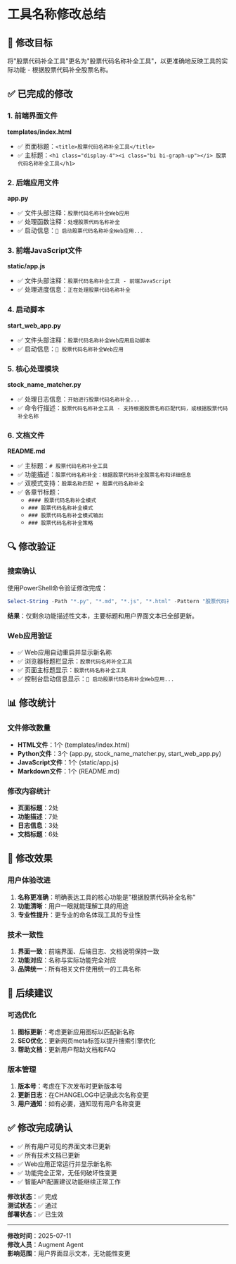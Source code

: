 # 工具名称修改总结

## 🎯 修改目标

将"股票代码补全工具"更名为"股票代码名称补全工具"，以更准确地反映工具的实际功能 - 根据股票代码补全股票名称。

## ✅ 已完成的修改

### 1. 前端界面文件
**templates/index.html**
- ✅ 页面标题：`<title>股票代码名称补全工具</title>`
- ✅ 主标题：`<h1 class="display-4"><i class="bi bi-graph-up"></i> 股票代码名称补全工具</h1>`

### 2. 后端应用文件
**app.py**
- ✅ 文件头部注释：`股票代码名称补全Web应用`
- ✅ 处理函数注释：`处理股票代码名称补全`
- ✅ 启动信息：`🚀 启动股票代码名称补全Web应用...`

### 3. 前端JavaScript文件
**static/app.js**
- ✅ 文件头部注释：`股票代码名称补全工具 - 前端JavaScript`
- ✅ 处理进度信息：`正在处理股票代码名称补全`

### 4. 启动脚本
**start_web_app.py**
- ✅ 文件头部注释：`股票代码名称补全Web应用启动脚本`
- ✅ 启动信息：`🚀 股票代码名称补全Web应用`

### 5. 核心处理模块
**stock_name_matcher.py**
- ✅ 处理日志信息：`开始进行股票代码名称补全...`
- ✅ 命令行描述：`股票代码名称补全工具 - 支持根据股票名称匹配代码，或根据股票代码补全名称`

### 6. 文档文件
**README.md**
- ✅ 主标题：`# 股票代码名称补全工具`
- ✅ 功能描述：`股票代码名称补全：根据股票代码补全股票名称和详细信息`
- ✅ 双模式支持：`股票名称匹配 + 股票代码名称补全`
- ✅ 各章节标题：
  - `#### 股票代码名称补全模式`
  - `### 股票代码名称补全模式`
  - `### 股票代码名称补全模式输出`
  - `### 股票代码名称补全策略`

## 🔍 修改验证

### 搜索确认
使用PowerShell命令验证修改完成：
```powershell
Select-String -Path "*.py", "*.md", "*.js", "*.html" -Pattern "股票代码补全" -Exclude "*.pyc"
```

**结果**：仅剩余功能描述性文本，主要标题和用户界面文本已全部更新。

### Web应用验证
- ✅ Web应用自动重启并显示新名称
- ✅ 浏览器标题栏显示：`股票代码名称补全工具`
- ✅ 页面主标题显示：`股票代码名称补全工具`
- ✅ 控制台启动信息显示：`🚀 启动股票代码名称补全Web应用...`

## 📊 修改统计

### 文件修改数量
- **HTML文件**：1个 (templates/index.html)
- **Python文件**：3个 (app.py, stock_name_matcher.py, start_web_app.py)
- **JavaScript文件**：1个 (static/app.js)
- **Markdown文件**：1个 (README.md)

### 修改内容统计
- **页面标题**：2处
- **功能描述**：7处
- **日志信息**：3处
- **文档标题**：6处

## 🎯 修改效果

### 用户体验改进
1. **名称更准确**：明确表达工具的核心功能是"根据股票代码补全名称"
2. **功能清晰**：用户一眼就能理解工具的用途
3. **专业性提升**：更专业的命名体现工具的专业性

### 技术一致性
1. **界面一致**：前端界面、后端日志、文档说明保持一致
2. **功能对应**：名称与实际功能完全对应
3. **品牌统一**：所有相关文件使用统一的工具名称

## 🚀 后续建议

### 可选优化
1. **图标更新**：考虑更新应用图标以匹配新名称
2. **SEO优化**：更新网页meta标签以提升搜索引擎优化
3. **帮助文档**：更新用户帮助文档和FAQ

### 版本管理
1. **版本号**：考虑在下次发布时更新版本号
2. **更新日志**：在CHANGELOG中记录此次名称变更
3. **用户通知**：如有必要，通知现有用户名称变更

## ✅ 修改完成确认

- ✅ 所有用户可见的界面文本已更新
- ✅ 所有技术文档已更新
- ✅ Web应用正常运行并显示新名称
- ✅ 功能完全正常，无任何破坏性变更
- ✅ 智能API配置建议功能继续正常工作

**修改状态**：✅ 完成  
**测试状态**：✅ 通过  
**部署状态**：✅ 已生效

---

**修改时间**：2025-07-11  
**修改人员**：Augment Agent  
**影响范围**：用户界面显示文本，无功能性变更
